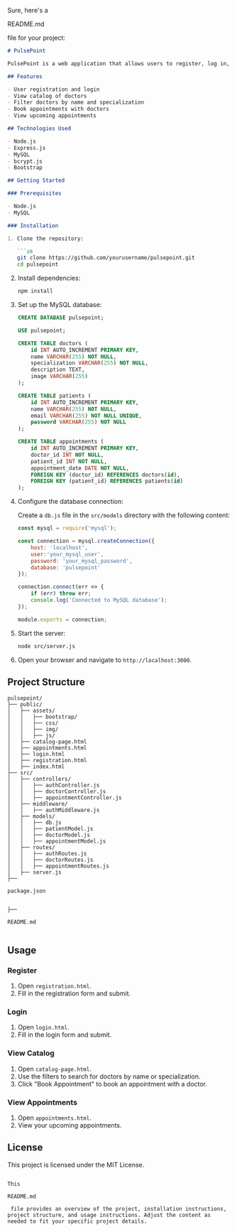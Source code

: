 Sure, here's a 

README.md

 file for your project:

```markdown
# PulsePoint

PulsePoint is a web application that allows users to register, log in, view a catalog of doctors, book appointments, and view their upcoming appointments.

## Features

- User registration and login
- View catalog of doctors
- Filter doctors by name and specialization
- Book appointments with doctors
- View upcoming appointments

## Technologies Used

- Node.js
- Express.js
- MySQL
- bcrypt.js
- Bootstrap

## Getting Started

### Prerequisites

- Node.js
- MySQL

### Installation

1. Clone the repository:

   ```sh
   git clone https://github.com/yourusername/pulsepoint.git
   cd pulsepoint
   ```

2. Install dependencies:

   ```sh
   npm install
   ```

3. Set up the MySQL database:

   ```sql
   CREATE DATABASE pulsepoint;

   USE pulsepoint;

   CREATE TABLE doctors (
       id INT AUTO_INCREMENT PRIMARY KEY,
       name VARCHAR(255) NOT NULL,
       specialization VARCHAR(255) NOT NULL,
       description TEXT,
       image VARCHAR(255)
   );

   CREATE TABLE patients (
       id INT AUTO_INCREMENT PRIMARY KEY,
       name VARCHAR(255) NOT NULL,
       email VARCHAR(255) NOT NULL UNIQUE,
       password VARCHAR(255) NOT NULL
   );

   CREATE TABLE appointments (
       id INT AUTO_INCREMENT PRIMARY KEY,
       doctor_id INT NOT NULL,
       patient_id INT NOT NULL,
       appointment_date DATE NOT NULL,
       FOREIGN KEY (doctor_id) REFERENCES doctors(id),
       FOREIGN KEY (patient_id) REFERENCES patients(id)
   );
   ```

4. Configure the database connection:

   Create a `db.js` file in the `src/models` directory with the following content:

   ```javascript
   const mysql = require('mysql');

   const connection = mysql.createConnection({
       host: 'localhost',
       user:'your_mysql_user',
       password: 'your_mysql_password',
       database: 'pulsepoint'
   });

   connection.connect(err => {
       if (err) throw err;
       console.log('Connected to MySQL database');
   });

   module.exports = connection;
   ```

5. Start the server:

   ```sh
   node src/server.js
   ```

6. Open your browser and navigate to `http://localhost:3000`.

## Project Structure

```
pulsepoint/
├── public/
│   ├── assets/
│   │   ├── bootstrap/
│   │   ├── css/
│   │   ├── img/
│   │   ├── js/
│   ├── catalog-page.html
│   ├── appointments.html
│   ├── login.html
│   ├── registration.html
│   ├── index.html
├── src/
│   ├── controllers/
│   │   ├── authController.js
│   │   ├── doctorController.js
│   │   ├── appointmentController.js
│   ├── middleware/
│   │   ├── authMiddleware.js
│   ├── models/
│   │   ├── db.js
│   │   ├── patientModel.js
│   │   ├── doctorModel.js
│   │   ├── appointmentModel.js
│   ├── routes/
│   │   ├── authRoutes.js
│   │   ├── doctorRoutes.js
│   │   ├── appointmentRoutes.js
│   ├── server.js
├── 

package.json


├── 

README.md


```

## Usage

### Register

1. Open `registration.html`.
2. Fill in the registration form and submit.

### Login

1. Open `login.html`.
2. Fill in the login form and submit.

### View Catalog

1. Open `catalog-page.html`.
2. Use the filters to search for doctors by name or specialization.
3. Click "Book Appointment" to book an appointment with a doctor.

### View Appointments

1. Open `appointments.html`.
2. View your upcoming appointments.

## License

This project is licensed under the MIT License.
```

This 

README.md

 file provides an overview of the project, installation instructions, project structure, and usage instructions. Adjust the content as needed to fit your specific project details.